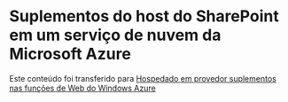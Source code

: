 
# Suplementos do host do SharePoint em um serviço de nuvem da Microsoft Azure

Este conteúdo foi transferido para  [Hospedado em provedor suplementos nas funções de Web do Windows Azure](choose-patterns-for-developing-and-hosting-your-sharepoint-add-in.md#AzureWebRole)
  
    
    

